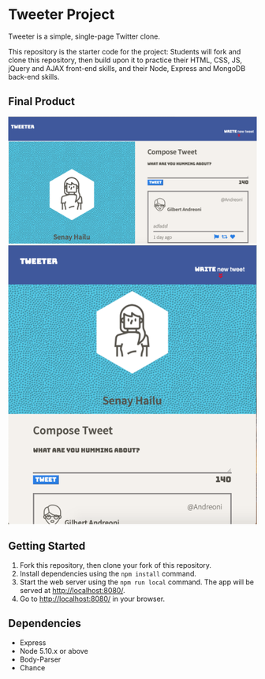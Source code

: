 # Tweeter Project

Tweeter is a simple, single-page Twitter clone.

This repository is the starter code for the project: Students will fork and clone this repository, then build upon it to practice their HTML, CSS, JS, jQuery and AJAX front-end skills, and their Node, Express and MongoDB back-end skills.

## Final Product

!["Twitter app page"](https://github.com/Senayson/tweeter/blob/master/public/images/Twitter%20final%20product/Screen%20Shot%202021-06-20%20at%209.33.01%20PM.png?raw=true "Twitter app page")
!["Twitter app page"](https://github.com/Senayson/tweeter/blob/master/public/images/Twitter%20final%20product/Screen%20Shot%202021-06-20%20at%209.39.39%20PM.png?raw=true "Twitter app page")

## Getting Started

1. Fork this repository, then clone your fork of this repository.
2. Install dependencies using the `npm install` command.
3. Start the web server using the `npm run local` command. The app will be served at <http://localhost:8080/>.
4. Go to <http://localhost:8080/> in your browser.

## Dependencies

- Express
- Node 5.10.x or above
- Body-Parser
- Chance

